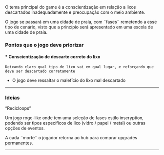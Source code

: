
O tema principal do game é a conscientização em relação a lixos descartados inadequadamente e preocupação com o meio ambiente.

O jogo se passará em uma cidade de praia, com ¨fases¨ remetendo a esse tipo de cenário, visto que a princípio será apresentado em uma escola de uma cidade de praia.

### Pontos que o jogo deve priorizar
#### * Conscientização de descarte correto do lixo
	Deixando claro qual tipo de lixo vai em qual lugar, e reforçando que deve ser descartado corretamente

* O jogo deve ressaltar o malefício do lixo mal descartado

---

### Ideias
“Recicloops”

Um jogo roge-like onde tem uma seleção de fases estilo inscryption, podendo ser tipos específicos de lixo (vidro / papel / metal) ou outras opções de eventos.

A cada ¨morte¨ o jogador retorna ao hub para comprar upgrades permanentes.



---
